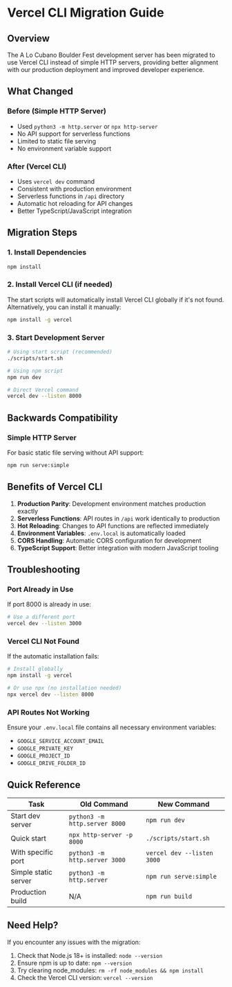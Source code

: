 # Vercel CLI Migration Guide

## Overview

The A Lo Cubano Boulder Fest development server has been migrated to use Vercel CLI instead of simple HTTP servers, providing better alignment with our production deployment and improved developer experience.

## What Changed

### Before (Simple HTTP Server)

- Used `python3 -m http.server` or `npx http-server`
- No API support for serverless functions
- Limited to static file serving
- No environment variable support

### After (Vercel CLI)

- Uses `vercel dev` command
- Consistent with production environment
- Serverless functions in `/api` directory
- Automatic hot reloading for API changes
- Better TypeScript/JavaScript integration

## Migration Steps

### 1. Install Dependencies

```bash
npm install
```

### 2. Install Vercel CLI (if needed)

The start scripts will automatically install Vercel CLI globally if it's not found. Alternatively, you can install it manually:

```bash
npm install -g vercel
```

### 3. Start Development Server

```bash
# Using start script (recommended)
./scripts/start.sh

# Using npm script
npm run dev

# Direct Vercel command
vercel dev --listen 8000
```

## Backwards Compatibility

### Simple HTTP Server

For basic static file serving without API support:

```bash
npm run serve:simple
```

## Benefits of Vercel CLI

1. **Production Parity**: Development environment matches production exactly
2. **Serverless Functions**: API routes in `/api` work identically to production
3. **Hot Reloading**: Changes to API functions are reflected immediately
4. **Environment Variables**: `.env.local` is automatically loaded
5. **CORS Handling**: Automatic CORS configuration for development
6. **TypeScript Support**: Better integration with modern JavaScript tooling

## Troubleshooting

### Port Already in Use

If port 8000 is already in use:

```bash
# Use a different port
vercel dev --listen 3000
```

### Vercel CLI Not Found

If the automatic installation fails:

```bash
# Install globally
npm install -g vercel

# Or use npx (no installation needed)
npx vercel dev --listen 8000
```

### API Routes Not Working

Ensure your `.env.local` file contains all necessary environment variables:

- `GOOGLE_SERVICE_ACCOUNT_EMAIL`
- `GOOGLE_PRIVATE_KEY`
- `GOOGLE_PROJECT_ID`
- `GOOGLE_DRIVE_FOLDER_ID`

## Quick Reference

| Task                 | Old Command                   | New Command                |
| -------------------- | ----------------------------- | -------------------------- |
| Start dev server     | `python3 -m http.server 8000` | `npm run dev`              |
| Quick start          | `npx http-server -p 8000`     | `./scripts/start.sh`       |
| With specific port   | `python3 -m http.server 3000` | `vercel dev --listen 3000` |
| Simple static server | `python3 -m http.server`      | `npm run serve:simple`     |
| Production build     | N/A                           | `npm run build`            |

## Need Help?

If you encounter any issues with the migration:

1. Check that Node.js 18+ is installed: `node --version`
2. Ensure npm is up to date: `npm --version`
3. Try clearing node_modules: `rm -rf node_modules && npm install`
4. Check the Vercel CLI version: `vercel --version`

